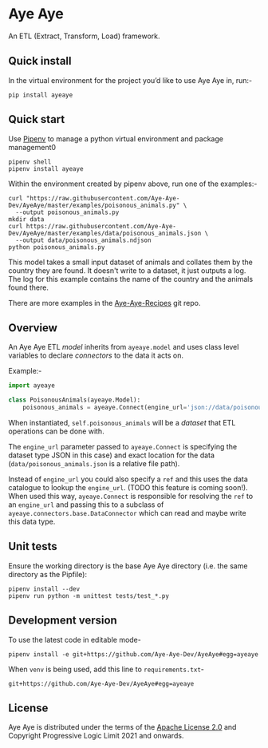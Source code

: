 # Aye Aye

An ETL (Extract, Transform, Load) framework.

## Quick install

In the virtual environment for the project you’d like to use Aye Aye in, run:-

```shell
pip install ayeaye
```

## Quick start

Use [Pipenv](https://pipenv.pypa.io/en/latest/) to manage a python virtual environment and package management0

```shell
pipenv shell
pipenv install ayeaye
```

Within the environment created by pipenv above, run one of the examples:-

```shell
curl "https://raw.githubusercontent.com/Aye-Aye-Dev/AyeAye/master/examples/poisonous_animals.py" \
  --output poisonous_animals.py
mkdir data
curl https://raw.githubusercontent.com/Aye-Aye-Dev/AyeAye/master/examples/data/poisonous_animals.json \
  --output data/poisonous_animals.ndjson
python poisonous_animals.py 
```

This model takes a small input dataset of animals and collates them by the country they are found. It doesn't write to a dataset, it just outputs a log. The log for this example contains the name of the country and the animals found there.

There are more examples in the [Aye-Aye-Recipes](https://github.com/Aye-Aye-Dev/Aye-Aye-Recipes) git repo.


## Overview

An Aye Aye ETL *model* inherits from `ayeaye.model` and uses class level variables to declare *connectors* to the data it acts on.

Example:-

```python
import ayeaye

class PoisonousAnimals(ayeaye.Model):
    poisonous_animals = ayeaye.Connect(engine_url='json://data/poisonous_animals.json')
```

When instantiated, `self.poisonous_animals` will be a *dataset* that ETL operations can be done with.

The `engine_url` parameter passed to `ayeaye.Connect` is specifying the dataset type JSON in this case) and exact location for the data (`data/poisonous_animals.json` is a relative file path).

Instead of `engine_url` you could also specify a `ref` and this uses the data catalogue to lookup the `engine_url`. (TODO this feature is coming soon!). When used this way, `ayeaye.Connect` is responsible for resolving the `ref` to an `engine_url` and passing this to a subclass of `ayeaye.connectors.base.DataConnector` which can read and maybe write this data type.


## Unit tests

Ensure the working directory is the base Aye Aye directory (i.e. the same directory as the Pipfile):
```shell
pipenv install --dev
pipenv run python -m unittest tests/test_*.py
```

## Development version

To use the latest code in editable mode-

```shell
pipenv install -e git+https://github.com/Aye-Aye-Dev/AyeAye#egg=ayeaye
```

When `venv` is being used, add this line to `requirements.txt`-

```
git+https://github.com/Aye-Aye-Dev/AyeAye#egg=ayeaye
```



## License

Aye Aye is distributed under the terms of the [Apache License 2.0](https://www.apache.org/licenses/LICENSE-2.0.html) and Copyright Progressive Logic Limit 2021 and onwards.
